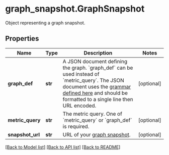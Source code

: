 # graph_snapshot.GraphSnapshot

Object representing a graph snapshot.
## Properties
Name | Type | Description | Notes
------------ | ------------- | ------------- | -------------
**graph_def** | **str** | A JSON document defining the graph. &#x60;graph_def&#x60; can be used instead of &#x60;metric_query&#x60;. The JSON document uses the [grammar defined here](https://docs.datadoghq.com/graphing/graphing_json/#grammar) and should be formatted to a single line then URL encoded. | [optional] 
**metric_query** | **str** | The metric query. One of &#x60;metric_query&#x60; or &#x60;graph_def&#x60; is required. | [optional] 
**snapshot_url** | **str** | URL of your [graph snapshot](https://docs.datadoghq.com/metrics/explorer/#snapshot). | [optional] 

[[Back to Model list]](README.md#documentation-for-models) [[Back to API list]](README.md#documentation-for-api-endpoints) [[Back to README]](README.md)


